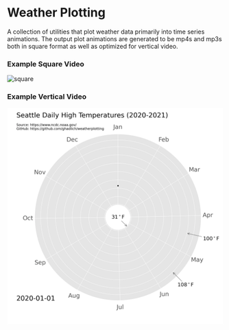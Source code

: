 # Weather Plotting
A collection of utilities that plot weather data primarily into time series animations. The output plot animations are generated to be mp4s and mp3s both in square format as well as optimized for vertical video.

### Example Square Video
![square](https://github.com/ghadlich/weatherplotting/blob/main/output/seatac_square.gif)
### Example Vertical Video
![vertical](https://github.com/ghadlich/weatherplotting/blob/main/output/seatac.gif)
